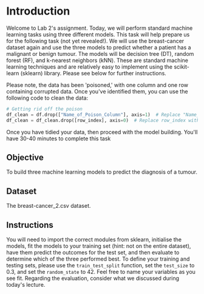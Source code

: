 # Introduction
Welcome to Lab 2's assignment. Today, we will perform standard machine learning tasks using three different models. This task will help prepare us for the following task (not yet revealed!). We will use the breast-cancer dataset
again and use the three models to predict whether a patient has a malignant or benign tumour. The models will be decision tree (DT), random forest (RF), and k-nearest neighbors (kNN). These are standard machine learning techniques
and are relatively easy to implement using the scikit-learn (sklearn) library. Please see below for further instructions.

Please note, the data has been 'poisoned,' with one column and one row containing corrupted data. Once you've identified them, you can use the following code to clean the data:

```python
# Getting rid off the poison
df_clean = df.drop(["Name_of_Poison_Column"], axis=1)  # Replace "Name_of_Poison_Column" with the actual poisoned column name
df_clean = df_clean.drop([row_index], axis=0)  # Replace row_index with the actual index of the poisoned row
```

Once you have tidied your data, then proceed with the model building. You'll have 30-40 minutes to complete this task

## Objective
To build three machine learning models to predict the diagnosis of a tumour.

## Dataset
The breast-cancer_2.csv dataset. 

## Instructions
You will need to import the correct modules from sklearn, initialise the models, fit the models to your training set (hint: not on the entire dataset), have them predict the outcomes for the test set, and then evaluate to determine
which of the three performed best. To define your training and testing sets, please use the `train_test_split` function, set the `test_size` to 0.3, and set the `random_state` to 42. Feel free to name your variables as you see fit. 
Regarding the evaluation, consider what we discussed during today's lecture.
